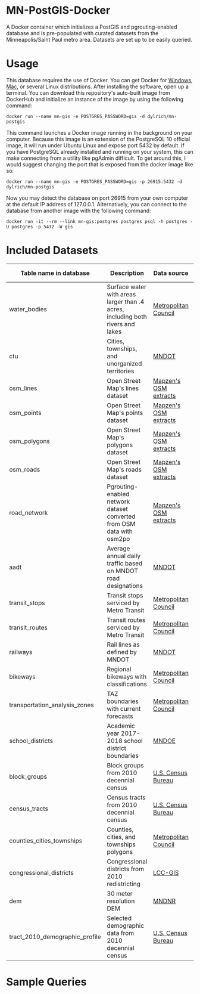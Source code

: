 # MN-PostGIS-Docker
A Docker container which initializes a PostGIS and pgrouting-enabled database and is pre-populated with curated datasets from the Minneapolis/Saint Paul metro area. Datasets are set up to be easily queried.

# Usage

This database requires the use of Docker. You can get Docker for [Windows](https://www.docker.com/docker-windows), [Mac](https://www.docker.com/docker-mac), or several Linux distributions. After installing the software, open up a terminal. You can download this repository's auto-built image from DockerHub and initialize an instance of the image by using the following command:

`
docker run --name mn-gis -e POSTGRES_PASSWORD=gis -d dylrich/mn-postgis
`

This command launches a Docker image running in the background on your computer. Because this image is an extension of the PostgreSQL 10 official image, it will run under Ubuntu Linux and expose port 5432 by default. If you have PostgreSQL already installed and running on your system, this can make connecting from a utility like pgAdmin difficult. To get around this, I would suggest changing the port that is exposed from the docker image like so:

`
docker run --name mn-gis -e POSTGRES_PASSWORD=gis -p 26915:5432 -d dylrich/mn-postgis
`

Now you may detect the database on port 26915 from your own computer at the default IP address of 127.0.0.1. Alternatively, you can connect to the database from another image with the following command:

`
docker run -it --rm --link mn-gis:postgres postgres psql -h postgres -U postgres -p 5432 -W gis
`


# Included Datasets
Table name in database | Description | Data source | Schema reference
---------------------- | ----------- | ----------- | ----------------
water_bodies | Surface water with areas larger than .4 acres, including both rivers and lakes | [Metropolitan Council](https://gisdata.mn.gov/dataset/us-mn-state-metc-water-lakes-rivers) | [Schema](https://github.com/dylrich/mn-postgis-docker/wiki/water_bodies-reference)
ctu | Cities, townships, and unorganized territories | [MNDOT](https://gisdata.mn.gov/dataset/bdry-mn-city-township-unorg) | [Schema](https://github.com/dylrich/mn-postgis-docker/wiki/water_bodies-reference)
osm_lines | Open Street Map's lines dataset | [Mapzen's OSM extracts](https://mapzen.com/data/metro-extracts/metro/minneapolis-saint-paul_minnesota/) | [Schema](https://github.com/dylrich/mn-postgis-docker/wiki/water_bodies-reference)
osm_points | Open Street Map's points dataset | [Mapzen's OSM extracts](https://mapzen.com/data/metro-extracts/metro/minneapolis-saint-paul_minnesota/) | [Schema](https://github.com/dylrich/mn-postgis-docker/wiki/water_bodies-reference)
osm_polygons | Open Street Map's polygons dataset | [Mapzen's OSM extracts](https://mapzen.com/data/metro-extracts/metro/minneapolis-saint-paul_minnesota/) | [Schema](https://github.com/dylrich/mn-postgis-docker/wiki/water_bodies-reference)
osm_roads | Open Street Map's roads dataset | [Mapzen's OSM extracts](https://mapzen.com/data/metro-extracts/metro/minneapolis-saint-paul_minnesota/) | [Schema](https://github.com/dylrich/mn-postgis-docker/wiki/water_bodies-reference)
road_network | Pgrouting-enabled network dataset converted from OSM data with osm2po | [Mapzen's OSM extracts](https://mapzen.com/data/metro-extracts/metro/minneapolis-saint-paul_minnesota/) | [Schema](https://github.com/dylrich/mn-postgis-docker/wiki/water_bodies-reference)
aadt | Average annual daily traffic based on MNDOT road designations | [MNDOT](https://gisdata.mn.gov/dataset/trans-aadt-traffic-segments) | [Schema](https://github.com/dylrich/mn-postgis-docker/wiki/water_bodies-reference)
transit_stops | Transit stops serviced by Metro Transit | [Metropolitan Council](https://gisdata.mn.gov/dataset/us-mn-state-metc-trans-transit-stops) | [Schema](https://github.com/dylrich/mn-postgis-docker/wiki/water_bodies-reference)
transit_routes | Transit routes serviced by Metro Transit | [Metropolitan Council](https://gisdata.mn.gov/dataset/us-mn-state-metc-trans-transit-routes) | [Schema](https://github.com/dylrich/mn-postgis-docker/wiki/water_bodies-reference)
railways | Rail lines as defined by MNDOT | [MNDOT](https://gisdata.mn.gov/dataset/trans-rail-lines) | [Schema](https://github.com/dylrich/mn-postgis-docker/wiki/water_bodies-reference)
bikeways | Regional bikeways with classifications | [Metropolitan Council](https://gisdata.mn.gov/dataset/us-mn-state-metc-trans-bikeways) | [Schema](https://github.com/dylrich/mn-postgis-docker/wiki/water_bodies-reference)
transportation_analysis_zones | TAZ boundaries with current forecasts | [Metropolitan Council](https://gisdata.mn.gov/dataset/us-mn-state-metc-trans-anlys-zones-offical-curent) | [Schema](https://github.com/dylrich/mn-postgis-docker/wiki/water_bodies-reference)
school_districts | Academic year 2017-2018 school district boundaries | [MNDOE](https://gisdata.mn.gov/dataset/bdry-school-district-boundaries) | [Schema](https://github.com/dylrich/mn-postgis-docker/wiki/water_bodies-reference)
block_groups | Block groups from 2010 decennial census | [U.S. Census Bureau](https://www.census.gov/geo/maps-data/data/tiger-line.html) | [Schema](https://github.com/dylrich/mn-postgis-docker/wiki/water_bodies-reference)
census_tracts | Census tracts from 2010 decennial census | [U.S. Census Bureau](https://www.census.gov/geo/maps-data/data/tiger-line.html) | [Schema](https://github.com/dylrich/mn-postgis-docker/wiki/water_bodies-reference)
counties_cities_townships | Counties, cities, and townships polygons | [Metropolitan Council](https://gisdata.mn.gov/dataset/us-mn-state-metc-bdry-census2010counties-ctus) | [Schema](https://github.com/dylrich/mn-postgis-docker/wiki/water_bodies-reference)
congressional_districts | Congressional districts from 2010 redistricting | [LCC-GIS](https://gisdata.mn.gov/dataset/bdry-congressionaldistricts2012) | [Schema](https://github.com/dylrich/mn-postgis-docker/wiki/water_bodies-reference)
dem | 30 meter resolution DEM | [MNDNR](https://gisdata.mn.gov/dataset/elev-30m-digital-elevation-model) | [Schema](https://github.com/dylrich/mn-postgis-docker/wiki/water_bodies-reference)
tract_2010_demographic_profile | Selected demographic data from 2010 decennial census | [U.S. Census Bureau](https://www.census.gov/geo/maps-data/data/tiger-data.html) | [Schema](https://github.com/dylrich/mn-postgis-docker/wiki/water_bodies-reference)


# Sample Queries
